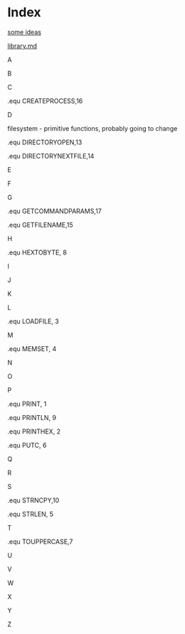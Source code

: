 # Index


[some ideas](ideas.md)

[library.md](library.md)




A

B

C  

.equ CREATEPROCESS,16  


D  

filesystem - primitive functions, probably going to change  

.equ DIRECTORYOPEN,13  

.equ DIRECTORYNEXTFILE,14 




E

F

G  

.equ GETCOMMANDPARAMS,17  

.equ GETFILENAME,15  


H  

.equ HEXTOBYTE,	8  


I

J

K

L  

.equ LOADFILE,	3  

M  

.equ MEMSET,	4  


N

O

P

.equ PRINT,		1  

.equ PRINTLN,	9  

.equ PRINTHEX,	2  

.equ PUTC,		6  



Q

R

S  

.equ STRNCPY,10  

.equ STRLEN,	5  


T  

.equ TOUPPERCASE,7  


U

V

W

X

Y

Z

